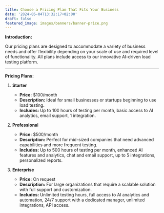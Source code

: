 ```yaml
---
title: Choose a Pricing Plan That Fits Your Business
date: '2024-05-04T13:32:17+02:00'
draft: false
featured_image: images/banners/banner-price.png
---
```


**Introduction:**

Our pricing plans are designed to accommodate a variety of business needs and offer flexibility depending on your scale of use and required level of functionality. All plans include access to our innovative AI-driven load testing platform.

---

**Pricing Plans:**

1. **Starter**
    - **Price:** $100/month
    - **Description:** Ideal for small businesses or startups beginning to use load testing.
    - **Includes:** Up to 100 hours of testing per month, basic access to AI analytics, email support, 1 integration.

2. **Professional**
    - **Price:** $500/month
    - **Description:** Perfect for mid-sized companies that need advanced capabilities and more frequent testing.
    - **Includes:** Up to 500 hours of testing per month, enhanced AI features and analytics, chat and email support, up to 5 integrations, personalized reports.

3. **Enterprise**
    - **Price:** On request
    - **Description:** For large organizations that require a scalable solution with full support and customization.
    - **Includes:** Unlimited testing hours, full access to AI analytics and automation, 24/7 support with a dedicated manager, unlimited integrations, API access.
